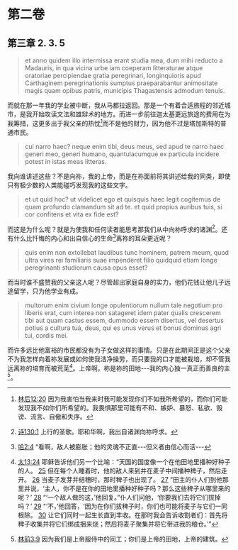 # 第二卷
## 第三章 2. 3. 5

> et anno quidem illo intermissa erant studia mea, dum mihi reducto a Madauris, in qua vicina urbe iam coeperam litteraturae atque oratoriae percipiendae gratia peregrinari, longinquioris apud Carthaginem peregrinationis sumptus praeparabantur animositate magis quam opibus patris, municipis Thagastensis admodum tenuis.

而就在那一年我的学业被中断，我从马都拉返回。那是一个有着合适旅程的邻近城市，是我开始攻读文法和雄辩术的地方。而进一步前往迦太基更远旅途的费用在为我筹措，这更多出于我父亲的热忱[^1]而不是他的财力，因为他不过是塔加斯特的普通市民。

[^1]: [林后12:20](https://biblehub.com/2_corinthians/12-20.htm) 因为我害怕当我来时我可能发现你们不如我所希望的，而你们可能发现我不如你们所希望的。我畏惧那里可能有不和、嫉妒、暴怒、私欲、毁谤、流言、自傲和失序。

> cui narro haec? neque enim tibi, deus meus, sed apud te narro haec generi meo, generi humano, quantulacumque ex particula incidere potest in istas meas litteras.

我向谁讲述这些？不是向祢，我的上帝，而是在祢面前将其讲述给我的同类，即使只有极少数的人类能碰巧发现我的这些文字。

> et ut quid hoc? ut videlicet ego et quisquis haec legit cogitemus de quam profundo clamandum sit ad te. et quid propius auribus tuis, si cor confitens et vita ex fide est? 

而这是为什么呢？就是为使我和任何读者能思考那我们从中向祢呼求的诸渊[^2]。还有什么比忏悔的内心和出自信心的生命[^3]离祢的耳朵更近呢？

[^2]: [诗130:1](https://biblehub.com/psalms/130-1.htm) 上行的圣歌。耶和华啊，我出自诸渊向祢呼求。

[^3]: [哈2:4](https://biblehub.com/habakkuk/2-4.htm) “看啊，敌人被膨胀；他的灵魂不正直---但义者由信心而活---

> quis enim non extollebat laudibus tunc hominem, patrem meum, quod ultra vires rei familiaris suae impenderet filio quidquid etiam longe peregrinanti studiorum causa opus esset?

而当时谁不盛赞我的父亲这人呢？尽管超出家庭自身的实力，他仍花钱让他儿子远途留学，只为他学业有成。

> multorum enim civium longe opulentiorum nullum tale negotium pro liberis erat, cum interea non satageret idem pater qualis crescerem tibi aut quam castus essem, dummodo essem disertus, vel desertus potius a cultura tua, deus, qui es unus verus et bonus dominus agri tui, cordis mei.

而许多远比他富裕的市民都没有为子女做这样的事情。只是在此期间正是这个父亲不为我怎样向着祢发展或如何使我洁净操劳，而只要我的口才能被栽培，却不管我远离祢的培育而被荒芜[^4]。上帝啊，祢是祢的田地---我的内心独一真正而善良的主[^5]。

[^4]: [太13:24](https://biblehub.com/matthew/13-24.htm) 耶稣告诉他们另一个比喻：“天国的国度像一个在他田地里播种好种子的人。 [25](https://biblehub.com/matthew/13-25.htm) 但在每个人睡着时，他的敌人来到并在麦子中间播种稗子，然后走开。 [26](https://biblehub.com/matthew/13-26.htm) 当麦子发芽并结穗时，那时稗子也出现了。 [27](https://biblehub.com/matthew/13-27.htm) “田主的仆人们到他那里并说，‘主人，你不是在你的田地里播种好种子吗？那么这些稗子从哪里来的呢？’ [28](https://biblehub.com/matthew/13-28.htm) “‘一个敌人做的这，’他回复。”仆人们问他，‘你要我们去将它们拔掉吗？’ [29](https://biblehub.com/matthew/13-29.htm) “‘不，’他回答，‘因为在你们拔稗子时，你们也可能将麦子与它们一同根除。 [30](https://biblehub.com/matthew/13-30.htm) 让它们同时一起生长直到丰收。在那时我会告诉收割者们：首先将稗子收集并将它们绑成捆来烧；然后将麦子聚集并将它带进我的粮仓。’”

[^5]: [林前3:9](https://biblehub.com/1_corinthians/3-9.htm) 因为我们是上帝服侍中的同工；你们是上帝的田地，上帝的建筑。